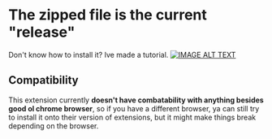 
# The zipped file is the current "release"

 Don't know how to install it? Ive made a tutorial. 
 [![IMAGE ALT TEXT](http://img.youtube.com/vi/eXTXAp4S32Q/0.jpg)](http://www.youtube.com/watch?v=eXTXAp4S32Q "Tutorial")
 
## Compatibility
This extension currently **doesn't have combatability with anything besides good ol chrome browser**, so if you have a different browser, ya can still try to install it onto their version of extensions, but it might make things break depending on the browser.
